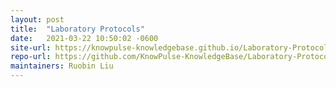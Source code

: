 ```yaml
---
layout: post
title:  "Laboratory Protocols"
date:   2021-03-22 10:50:02 -0600
site-url: https://knowpulse-knowledgebase.github.io/Laboratory-Protocols/
repo-url: https://github.com/KnowPulse-KnowledgeBase/Laboratory-Protocols
maintainers: Ruobin Liu
---
```

